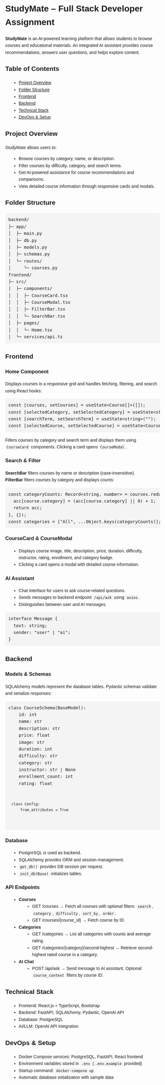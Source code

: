 <title>StudyMate README</title>
<style>
  body { font-family: Arial, sans-serif; line-height: 1.6; margin: 20px; }
  h1, h2, h3, h4 { margin-top: 1.2em; }
  pre { background: #f4f4f4; padding: 10px; overflow-x: auto; }
  code { background: #f4f4f4; padding: 2px 4px; }
  ul { margin-left: 20px; }
</style>
</head>
<body>

<h1>StudyMate – Full Stack Developer Assignment</h1>

<p><strong>StudyMate</strong> is an AI-powered learning platform that allows students to browse courses and educational materials. An integrated AI assistant provides course recommendations, answers user questions, and helps explore content.</p>

<h2>Table of Contents</h2>
<ul>
  <li><a href="#project-overview">Project Overview</a></li>
  <li><a href="#folder-structure">Folder Structure</a></li>
  <li><a href="#frontend">Frontend</a></li>
  <li><a href="#backend">Backend</a></li>
  <li><a href="#technical-stack">Technical Stack</a></li>
  <li><a href="#devops-setup">DevOps & Setup</a></li>
</ul>

<h2 id="project-overview">Project Overview</h2>
<p>StudyMate allows users to:</p>
<ul>
  <li>Browse courses by category, name, or description.</li>
  <li>Filter courses by difficulty, category, and search terms.</li>
  <li>Get AI-powered assistance for course recommendations and comparisons.</li>
  <li>View detailed course information through responsive cards and modals.</li>
</ul>

<h2 id="folder-structure">Folder Structure</h2>
<pre>
backend/
├─ app/
│  ├─ main.py
│  ├─ db.py
│  ├─ models.py
│  ├─ schemas.py
│  └─ routes/
│     └─ courses.py
frontend/
├─ src/
│  ├─ components/
│  │  ├─ CourseCard.tsx
│  │  ├─ CourseModal.tsx
│  │  ├─ FilterBar.tsx
│  │  └─ SearchBar.tsx
│  ├─ pages/
│  │  └─ Home.tsx
│  └─ services/api.ts
</pre>

<h2 id="frontend">Frontend</h2>

<h3 id="home-component">Home Component</h3>
<p>Displays courses in a responsive grid and handles fetching, filtering, and search using React hooks:</p>
<pre>
const [courses, setCourses] = useState&lt;Course[]&gt;([]);
const [selectedCategory, setSelectedCategory] = useState&lt;string&gt;("All");
const [searchTerm, setSearchTerm] = useState&lt;string&gt;("");
const [selectedCourse, setSelectedCourse] = useState&lt;Course | null&gt;(null);
</pre>

<p>Filters courses by category and search term and displays them using <code>CourseCard</code> components. Clicking a card opens <code>CourseModal</code>.</p>

<h3 id="search--filter">Search & Filter</h3>
<p><strong>SearchBar</strong> filters courses by name or description (case-insensitive).<br>
<strong>FilterBar</strong> filters courses by category and displays counts:</p>
<pre>
const categoryCounts: Record&lt;string, number&gt; = courses.reduce((acc, course) =&gt; {
  acc[course.category] = (acc[course.category] || 0) + 1;
  return acc;
}, {});
const categories = ["All", ...Object.keys(categoryCounts)];
</pre>

<h3 id="coursecard--coursemodal">CourseCard & CourseModal</h3>
<ul>
  <li>Displays course image, title, description, price, duration, difficulty, instructor, rating, enrollment, and category badge.</li>
  <li>Clicking a card opens a modal with detailed course information.</li>
</ul>

<h3 id="ai-assistant">AI Assistant</h3>
<ul>
  <li>Chat interface for users to ask course-related questions.</li>
  <li>Sends messages to backend endpoint <code>/api/ask</code> using <code>axios</code>.</li>
  <li>Distinguishes between user and AI messages.</li>
</ul>

<pre>
interface Message {
  text: string;
  sender: "user" | "ai";
}
</pre>

<h2 id="backend">Backend</h2>

<h3 id="models--schemas">Models & Schemas</h3>
<p>SQLAlchemy models represent the database tables. Pydantic schemas validate and serialize responses:</p>
<pre>
class CourseSchema(BaseModel):
    id: int
    name: str
    description: str
    price: float
    image: str
    duration: int
    difficulty: str
    category: str
    instructor: str | None
    enrollment_count: int
    rating: float

    class Config:
        from_attributes = True
</pre>

<h3 id="database">Database</h3>
<ul>
  <li>PostgreSQL is used as backend.</li>
  <li>SQLAlchemy provides ORM and session management.</li>
  <li><code>get_db()</code> provides DB session per request.</li>
  <li><code>init_db(Base)</code> initializes tables.</li>
</ul>

<h3 id="api-endpoints">API Endpoints</h3>
<ul>
  <li><strong>Courses</strong>
    <ul>
      <li>GET /courses → Fetch all courses with optional filters: <code>search</code>, <code>category</code>, <code>difficulty</code>, <code>sort_by</code>, <code>order</code>.</li>
      <li>GET /courses/{course_id} → Fetch course by ID.</li>
    </ul>
  </li>
  <li><strong>Categories</strong>
    <ul>
      <li>GET /categories → List all categories with counts and average rating.</li>
      <li>GET /categories/{category}/second-highest → Retrieve second-highest rated course in a category.</li>
    </ul>
  </li>
  <li><strong>AI Chat</strong>
    <ul>
      <li>POST /api/ask → Send message to AI assistant. Optional <code>course_context</code> filters by course ID.</li>
    </ul>
  </li>
</ul>

<h2 id="technical-stack">Technical Stack</h2>
<ul>
  <li>Frontend: React.js + TypeScript, Bootstrap</li>
  <li>Backend: FastAPI, SQLAlchemy, Pydantic, OpenAI API</li>
  <li>Database: PostgreSQL</li>
  <li>AI/LLM: OpenAI API integration</li>
</ul>

<h2 id="devops-setup">DevOps & Setup</h2>
<ul>
  <li>Docker Compose services: PostgreSQL, FastAPI, React frontend</li>
  <li>Environment variables stored in <code>.env</code> (<code>.env.example</code> provided)</li>
  <li>Startup command: <code>docker-compose up</code></li>
  <li>Automatic database initialization with sample data</li>
</ul>

</body>

